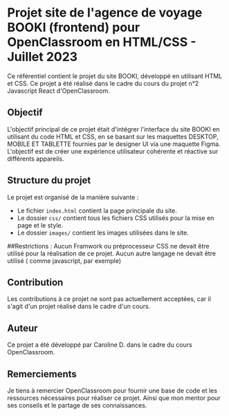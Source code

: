 # Projet site de l'agence de voyage BOOKI (frontend) pour OpenClassroom en HTML/CSS - Juillet 2023

Ce référentiel contient le projet du site BOOKI, développé en utilisant HTML et CSS. 
Ce projet a été réalisé dans le cadre du cours du projet n°2 Javascript React d'OpenClassroom.

## Objectif
L'objectif principal de ce projet était d'intégrer l'interface du site BOOKI en utilisant du code HTML et CSS, en se basant sur les maquettes DESKTOP, MOBILE ET TABLETTE fournies par le designer UI via une maquette Figma. 
L'objectif est de créer une expérience utilisateur cohérente et réactive sur différents appareils.

## Structure du projet
Le projet est organisé de la manière suivante :

- Le fichier `index.html` contient la page principale du site.
- Le dossier `css/` contient tous les fichiers CSS utilisés pour la mise en page et le style.
- Le dossier `images/` contient les images utilisées dans le site.

##Restrictions :
Aucun Framwork ou préprocesseur CSS ne devait être utilisé pour la réalisation de ce projet.
Aucun autre langage ne devait être utilisé ( comme javascript, par exemple)

## Contribution
Les contributions à ce projet ne sont pas actuellement acceptées, car il s'agit d'un projet réalisé dans le cadre d'un cours.

## Auteur
Ce projet a été développé par Caroline D. dans le cadre du cours OpenClassroom.

## Remerciements
Je tiens à remercier OpenClassroom pour fournir une base de code et les ressources nécessaires pour réaliser ce projet.
Ainsi que mon mentor pour ses conseils et le partage de ses connaissances. 


